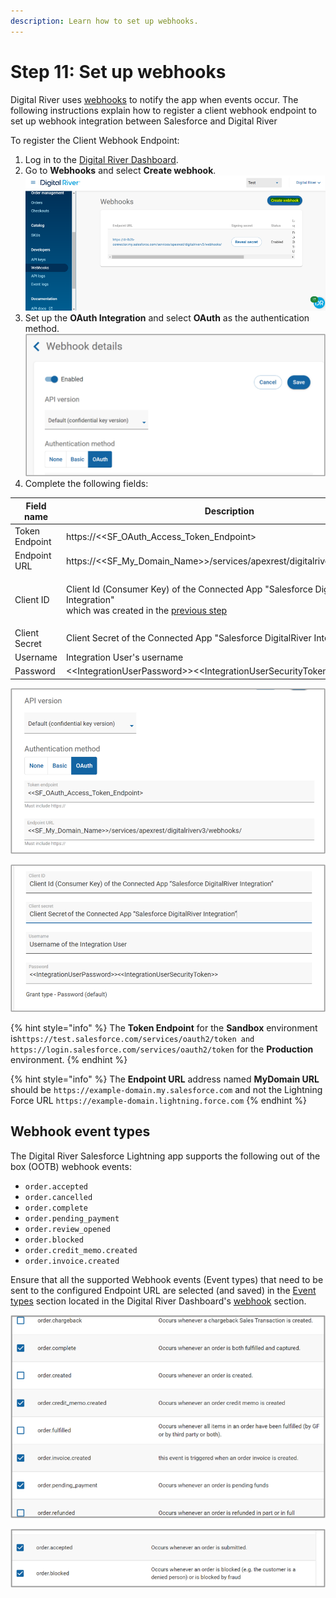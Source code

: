 ```yaml
---
description: Learn how to set up webhooks.
---
```


# Step 11: Set up webhooks

Digital River uses [webhooks](https://docs.digitalriver.com/digital-river-api/order-management/events-and-webhooks-1/events-1) to notify the app when events occur. The following instructions explain how to register a client webhook endpoint to set up webhook integration between Salesforce and Digital River

To register the Client Webhook Endpoint:

1. Log in to the [Digital River Dashboard](https://docs.digitalriver.com/digital-river-api/administration/dashboard).
2. Go to **Webhooks** and select **Create webhook**.\
   ![](<../.gitbook/assets/Create webhook.png>)
3. Set up the **OAuth Integration** and select **OAuth** as the authentication method.\
   ![](<../.gitbook/assets/OAuth integration 2 (1) (2).png>)
4. Complete the following fields:

| Field name     | Description                                                                                                                                                                                                           |
| -------------- | --------------------------------------------------------------------------------------------------------------------------------------------------------------------------------------------------------------------- |
| Token Endpoint | https://<\<SF\_OAuth\_Access\_Token\_Endpoint>                                                                                                                                                                        |
| Endpoint URL   | https://<\<SF\_My\_Domain\_Name>>/services/apexrest/digitalriverv3/webhooks/                                                                                                                                          |
| Client ID      | <p>Client Id (Consumer Key) of the Connected App "Salesforce DigitalRiver Integration"<br>which was created in the <a href="step-10-set-up-integration-between-salesforce-and-digital-river.md">previous step</a></p> |
| Client Secret  | Client Secret of the Connected App "Salesforce DigitalRiver Integration"                                                                                                                                              |
| Username       | Integration User's username                                                                                                                                                                                           |
| Password       | <\<IntegrationUserPassword>><\<IntegrationUserSecurityToken>>                                                                                                                                                         |

![](<../.gitbook/assets/OAuth integration 3.png>)

![](<../.gitbook/assets/OAuth integration 4.png>)

{% hint style="info" %}
The **Token Endpoint** for the **Sandbox** environment is`https://test.salesforce.com/services/oauth2/token and https://login.salesforce.com/services/oauth2/token` for the **Production** environment.
{% endhint %}

{% hint style="info" %}
The **Endpoint URL** address named **MyDomain URL** should be `https://example-domain.my.salesforce.com` and not the Lightning Force URL `https://example-domain.lightning.force.com`
{% endhint %}

## Webhook event types

The Digital River Salesforce Lightning app supports the following out of the box (OOTB) webhook events:

* `order.accepted`
* `order.cancelled`
* `order.complete`
* `order.pending_payment`
* `order.review_opened`
* `order.blocked`
* `order.credit_memo.created`
* `order.invoice.created`

Ensure that all the supported Webhook events (Event types) that need to be sent to the configured Endpoint URL are selected (and saved) in the [Event types](https://docs.digitalriver.com/digital-river-api/order-management/events-and-webhooks-1/events-1) section located in the Digital River Dashboard's [webhook](https://docs.digitalriver.com/digital-river-api/order-management/events-and-webhooks-1/webhooks) section.

![](<../.gitbook/assets/Webhook 5.png>)

![](<../.gitbook/assets/Webhook 4.png>)
